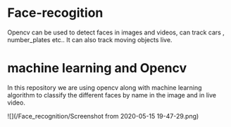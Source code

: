 # Face-recogition
 Opencv can be used to detect faces in images and videos, can track cars , number_plates etc..
 It can also track moving objects live.
 

# machine learning and Opencv
In this repository we are using opencv along with machine learning algorithm to classify the different faces by name in the image and in live video.

![](/Face_recognition/Screenshot from 2020-05-15 19-47-29.png)
